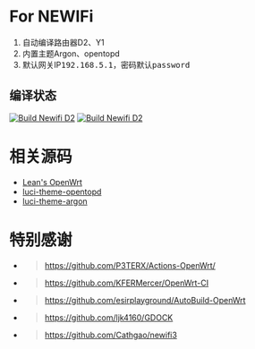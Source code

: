 # For NEWIFi

1. 自动编译路由器D2、Y1
2. 内置主题Argon、opentopd
3. 默认网关IP<kbd>192.168.5.1</kbd>，密码默认<kbd>password</kbd>

## 编译状态

[![Build Newifi D2](https://github.com/showp1874/newifi/actions/workflows/Build_OP_Newifi_D2.yml/badge.svg)](https://github.com/showp1874/newifi/actions/workflows/Build_OP_Newifi_D2.yml)
[![Build Newifi D2](https://github.com/showp1874/newifi/actions/workflows/Build_OP_Newifi_Y1.yml/badge.svg)](https://github.com/showp1874/newifi/actions/workflows/Build_OP_Newifi_Y1.yml)

# 相关源码
* [ Lean's OpenWrt](https://github.com/coolsnowwolf/lede)
* [luci-theme-opentopd](https://github.com/sirpdboy/luci-theme-opentopd)
* [luci-theme-argon](https://github.com/jerrykuku/luci-theme-argon)

# 特别感谢
* > https://github.com/P3TERX/Actions-OpenWrt/
* > https://github.com/KFERMercer/OpenWrt-CI
* > https://github.com/esirplayground/AutoBuild-OpenWrt
* > https://github.com/ljk4160/GDOCK
* > https://github.com/Cathgao/newifi3

